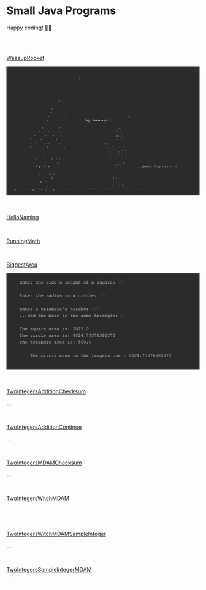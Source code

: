 # Small Java Programs

Happy coding! 🌴🤓

<br>
<br>

[WazzupRocket](https://github.com/evajavadev/SmallJavaPrograms/blob/master/WazzupRocket.java)

![wazzup rocket](/images/wazzuprocket.jpg)

<br>

[HelloNaming](https://github.com/evajavadev/SmallJavaPrograms/blob/master/Task01_HelloNaming.java)

<br>

[RunningMath](https://github.com/evajavadev/SmallJavaPrograms/blob/master/Task02_RunningMath.java)

<br>

[BiggestArea](https://github.com/evajavadev/SmallJavaPrograms/blob/master/Task03_BiggestArea.java)

![biggest area](/images/task03biggestarea.jpg)

<br>

[TwoIntegersAdditionChecksum](https://github.com/evajavadev/SmallJavaPrograms/blob/master/x.java)

...

<br>

[TwoIntegersAdditionContinue](https://github.com/evajavadev/SmallJavaPrograms/blob/master/x.java)

...

<br>

[TwoIntegersMDAMChecksum](https://github.com/evajavadev/SmallJavaPrograms/blob/master/x.java)

...

<br>

[TwoIntegersWitchMDAM](https://github.com/evajavadev/SmallJavaPrograms/blob/master/x.java)

...

<br>


[TwoIntegersWitchMDAMSampleInteger](https://github.com/evajavadev/SmallJavaPrograms/blob/master/x.java)

...

<br>


[TwoIntegersSampleIntegerMDAM](https://github.com/evajavadev/SmallJavaPrograms/blob/master/x.java)

...

<br>
